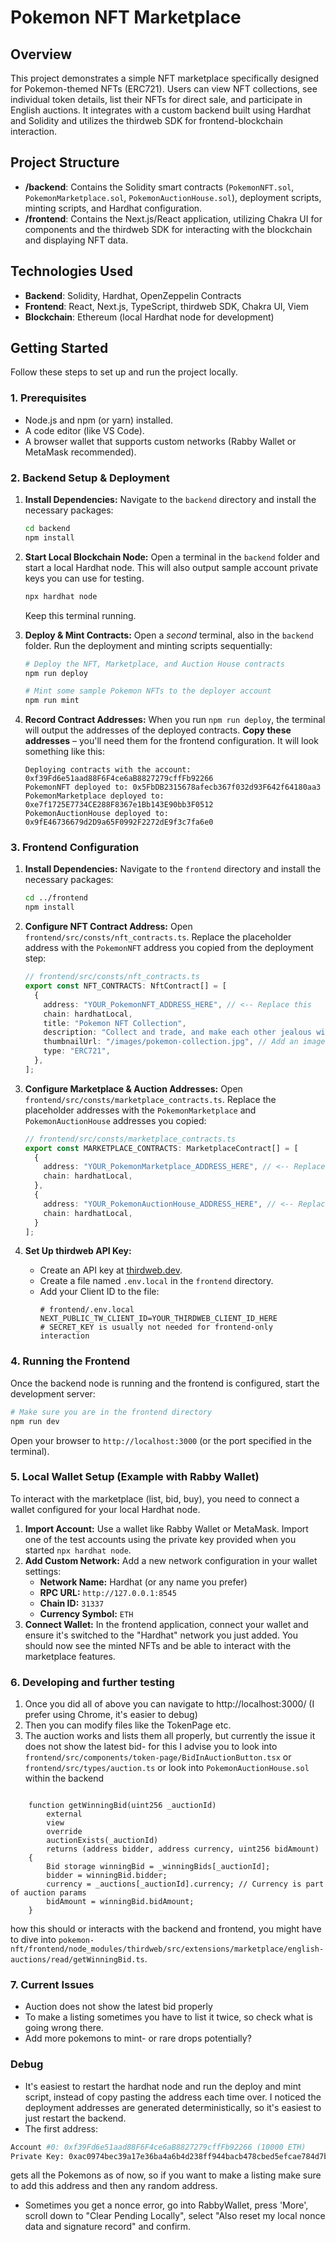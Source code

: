 # Pokemon NFT Marketplace

## Overview

This project demonstrates a simple NFT marketplace specifically designed for Pokemon-themed NFTs (ERC721). Users can view NFT collections, see individual token details, list their NFTs for direct sale, and participate in English auctions. It integrates with a custom backend built using Hardhat and Solidity and utilizes the thirdweb SDK for frontend-blockchain interaction.

## Project Structure

*   **/backend**: Contains the Solidity smart contracts (`PokemonNFT.sol`, `PokemonMarketplace.sol`, `PokemonAuctionHouse.sol`), deployment scripts, minting scripts, and Hardhat configuration.
*   **/frontend**: Contains the Next.js/React application, utilizing Chakra UI for components and the thirdweb SDK for interacting with the blockchain and displaying NFT data.

## Technologies Used

*   **Backend**: Solidity, Hardhat, OpenZeppelin Contracts
*   **Frontend**: React, Next.js, TypeScript, thirdweb SDK, Chakra UI, Viem
*   **Blockchain**: Ethereum (local Hardhat node for development)

## Getting Started

Follow these steps to set up and run the project locally.

### 1. Prerequisites

*   Node.js and npm (or yarn) installed.
*   A code editor (like VS Code).
*   A browser wallet that supports custom networks (Rabby Wallet or MetaMask recommended).

### 2. Backend Setup & Deployment

1.  **Install Dependencies:**
    Navigate to the `backend` directory and install the necessary packages:
    ```bash
    cd backend
    npm install
    ```

2.  **Start Local Blockchain Node:**
    Open a terminal in the `backend` folder and start a local Hardhat node. This will also output sample account private keys you can use for testing.
    ```bash
    npx hardhat node
    ```
    Keep this terminal running.

3.  **Deploy & Mint Contracts:**
    Open a *second* terminal, also in the `backend` folder. Run the deployment and minting scripts sequentially:
    ```bash
    # Deploy the NFT, Marketplace, and Auction House contracts
    npm run deploy 
    
    # Mint some sample Pokemon NFTs to the deployer account
    npm run mint 
    ```

4.  **Record Contract Addresses:**
    When you run `npm run deploy`, the terminal will output the addresses of the deployed contracts. **Copy these addresses** – you'll need them for the frontend configuration. It will look something like this:
    ```
    Deploying contracts with the account: 0xf39Fd6e51aad88F6F4ce6aB8827279cffFb92266
    PokemonNFT deployed to: 0x5FbDB2315678afecb367f032d93F642f64180aa3
    PokemonMarketplace deployed to: 0xe7f1725E7734CE288F8367e1Bb143E90bb3F0512
    PokemonAuctionHouse deployed to: 0x9fE46736679d2D9a65F0992F2272dE9f3c7fa6e0 
    ```

### 3. Frontend Configuration

1.  **Install Dependencies:**
    Navigate to the `frontend` directory and install the necessary packages:
    ```bash
    cd ../frontend 
    npm install
    ```

2.  **Configure NFT Contract Address:**
    Open `frontend/src/consts/nft_contracts.ts`. Replace the placeholder address with the `PokemonNFT` address you copied from the deployment step:
    ```typescript
    // frontend/src/consts/nft_contracts.ts
    export const NFT_CONTRACTS: NftContract[] = [
      {
        address: "YOUR_PokemonNFT_ADDRESS_HERE", // <-- Replace this
        chain: hardhatLocal,
        title: "Pokemon NFT Collection",
        description: "Collect and trade, and make each other jealous with Pokemon NFTs!",
        thumbnailUrl: "/images/pokemon-collection.jpg", // Add an image to your public folder
        type: "ERC721",
      },
    ];
    ```

3.  **Configure Marketplace & Auction Addresses:**
    Open `frontend/src/consts/marketplace_contracts.ts`. Replace the placeholder addresses with the `PokemonMarketplace` and `PokemonAuctionHouse` addresses you copied:
    ```typescript
    // frontend/src/consts/marketplace_contracts.ts
    export const MARKETPLACE_CONTRACTS: MarketplaceContract[] = [
      {
        address: "YOUR_PokemonMarketplace_ADDRESS_HERE", // <-- Replace this
        chain: hardhatLocal,
      },
      {
        address: "YOUR_PokemonAuctionHouse_ADDRESS_HERE", // <-- Replace this
        chain: hardhatLocal,
      }
    ];
    ```

4.  **Set Up thirdweb API Key:**
    *   Create an API key at [thirdweb.dev](https://thirdweb.com/dashboard/settings/api-keys).
    *   Create a file named `.env.local` in the `frontend` directory.
    *   Add your Client ID to the file:
        ```env
        # frontend/.env.local
        NEXT_PUBLIC_TW_CLIENT_ID=YOUR_THIRDWEB_CLIENT_ID_HERE 
        # SECRET_KEY is usually not needed for frontend-only interaction
        ```

### 4. Running the Frontend

Once the backend node is running and the frontend is configured, start the development server:

```bash
# Make sure you are in the frontend directory
npm run dev
```

Open your browser to `http://localhost:3000` (or the port specified in the terminal).

### 5. Local Wallet Setup (Example with Rabby Wallet)

To interact with the marketplace (list, bid, buy), you need to connect a wallet configured for your local Hardhat node.

1.  **Import Account:** Use a wallet like Rabby Wallet or MetaMask. Import one of the test accounts using the private key provided when you started `npx hardhat node`.
2.  **Add Custom Network:** Add a new network configuration in your wallet settings:
    *   **Network Name:** Hardhat (or any name you prefer)
    *   **RPC URL:** `http://127.0.0.1:8545`
    *   **Chain ID:** `31337`
    *   **Currency Symbol:** `ETH`
3.  **Connect Wallet:** In the frontend application, connect your wallet and ensure it's switched to the "Hardhat" network you just added. You should now see the minted NFTs and be able to interact with the marketplace features.


### 6. Developing and further testing
1. Once you did all of above you can navigate to http://localhost:3000/ (I prefer using Chrome, it's easier to debug)
2. Then you can modify files like the TokenPage etc.
3. The auction works and lists them all properly, but currently the issue it does not show the latest bid- for this I advise you to look into `frontend/src/components/token-page/BidInAuctionButton.tsx` or `frontend/src/types/auction.ts` or look into `PokemonAuctionHouse.sol` within the backend

```sol

    function getWinningBid(uint256 _auctionId)
        external
        view
        override
        auctionExists(_auctionId)
        returns (address bidder, address currency, uint256 bidAmount)
    {
        Bid storage winningBid = _winningBids[_auctionId];
        bidder = winningBid.bidder;
        currency = _auctions[_auctionId].currency; // Currency is part of auction params
        bidAmount = winningBid.bidAmount;
    }
```

how this should or interacts with the backend and frontend, you might have to dive into `pokemon-nft/frontend/node_modules/thirdweb/src/extensions/marketplace/english-auctions/read/getWinningBid.ts`.


### 7. Current Issues
- Auction does not show the latest bid properly
- To make a listing sometimes you have to list it twice, so check what is going wrong there.
- Add more pokemons to mint- or rare drops potentially?


### Debug

- It's easiest to restart the hardhat node and run the deploy and mint script, instead of copy pasting the address each time over. I noticed the deployment addresses are generated deterministically, so it's easiest to just restart the backend. 
- The first address:
```bash
Account #0: 0xf39Fd6e51aad88F6F4ce6aB8827279cffFb92266 (10000 ETH)
Private Key: 0xac0974bec39a17e36ba4a6b4d238ff944bacb478cbed5efcae784d7bf4f2ff80
```
gets all the Pokemons as of now, so if you want to make a listing make sure to add this address and then any random address.
- Sometimes you get a nonce error, go into RabbyWallet, press 'More', scroll down to "Clear Pending Locally", select "Also reset my local nonce data and signature record" and confirm.